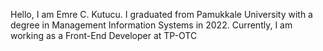Hello, I am Emre C. Kutucu. I graduated from Pamukkale University with a degree in Management Information Systems in 2022. Currently, I am working as a Front-End Developer at TP-OTC
